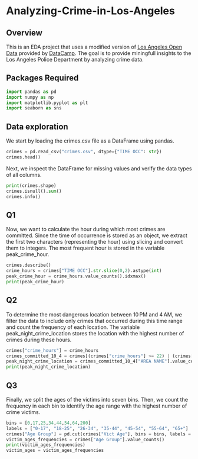 # Analyzing-Crime-in-Los-Angeles

## Overview
This is an EDA project that uses a modified version of [Los Angeles Open Data](https://data.lacity.org/) provided by [DataCamp](https://data.lacity.org/). The goal is to provide miningfull insights to the Los Angeles Police Department by analyzing crime data.

## Packages Required

```python
import pandas as pd
import numpy as np
import matplotlib.pyplot as plt
import seaborn as sns
```

## Data exploration
We start by loading the crimes.csv file as a DataFrame using pandas.

```python
crimes = pd.read_csv("crimes.csv", dtype={"TIME OCC": str})
crimes.head()
```

Next, we inspect the DataFrame for missing values and verify the data types of all columns.

```python
print(crimes.shape)
crimes.isnull().sum()
crimes.info()
```

## Q1
Now, we want to calculate the hour during which most crimes are committed. Since the time of occurrence is stored as an object, we extract the first two characters (representing the hour) using slicing and convert them to integers. The most frequent hour is stored in the variable peak_crime_hour.

```python
crimes.describe()
crime_hours = crimes["TIME OCC"].str.slice(0,2).astype(int)
peak_crime_hour = crime_hours.value_counts().idxmax()
print(peak_crime_hour)
```

## Q2
To determine the most dangerous location between 10 PM and 4 AM, we filter the data to include only crimes that occurred during this time range and count the frequency of each location. The variable peak_night_crime_location stores the location with the highest number of crimes during these hours.

```python
crimes["crime_hours"] = crime_hours
crimes_committed_10_4 = crimes[(crimes["crime_hours"] >= 22) | (crimes["crime_hours"] < 4)]
peak_night_crime_location = crimes_committed_10_4["AREA NAME"].value_counts().idxmax()
print(peak_night_crime_location)
```

## Q3
Finally, we split the ages of the victims into seven bins. Then, we count the frequency in each bin to identify the age range with the highest number of crime victims.

```python
bins = [0,17,25,34,44,54,64,200]
labels = ["0-17", "18-25", "26-34", "35-44", "45-54", "55-64", "65+"]
crimes["Age Group"] = pd.cut(crimes["Vict Age"], bins = bins, labels = labels, right = True)
victim_ages_frequencies = crimes["Age Group"].value_counts()
print(victim_ages_frequencies)
victim_ages = victim_ages_frequencies
```

